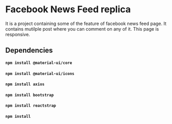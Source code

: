# Facebook News Feed replica

It is a project containing some of the feature of facebook news feed page. 
It contains mutilple post where you can comment on any of it. 
This page is responsive. 

## Dependencies

#### `npm install @material-ui/core`
#### `npm install @material-ui/icons`
#### `npm install axios`
#### `npm install bootstrap`
#### `npm install reactstrap`
#### `npm install `
    
